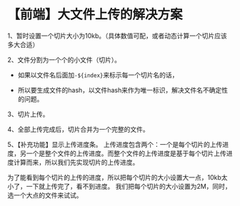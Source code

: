 # 【前端】大文件上传的解决方案

1、暂时设置一个切片大小为10kb。（具体数值可配，或者动态计算一个切片应该多大合适）

2、文件分割为一个个的小文件（切片）。

  - 如果以文件名后面加`-${index}`来标示每一个切片名的话，

  - 所以要生成文件的hash，以文件hash来作为唯一标识，解决文件名不确定性的问题。

3、切片上传。

4、全部上传完成后，切片合并为一个完整的文件。

5、【补充功能】显示上传进度条。
上传进度包含两个：一个是每个切片的上传进度，另一个是整个文件的上传进度。而整个文件的上传进度是基于每个切片上传进度计算而来，所以我们先实现切片的上传进度。

为了能看到每个切片的上传的进度，所以把每个切片的大小设置大一点，10kb太小了，一下就上传完了，看不到进度。
我们把每个切片的大小设置为2M，同时，选一个大点的文件来试试。



<!-- source: https://juejin.cn/post/6844904046436843527 -->